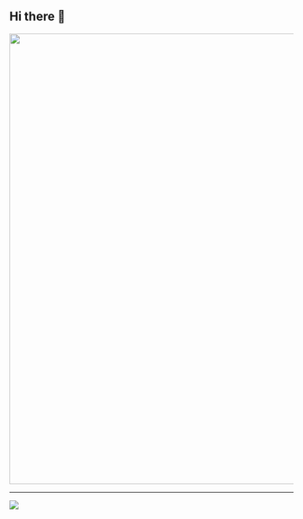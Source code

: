 ## Hi there 👋

<a href="https://github.com/ryo-ma/github-profile-trophy">
  <img width=800 src="https://github-profile-trophy.vercel.app/?username=longtrieu&rank=SSS,SS,S,AAA,AA,A,SECRET"/>
</a>

---

<div>
  <img src="https://github-readme-stats.vercel.app/api/top-langs/?username=longtrieu&layout=compact" />
</div>
